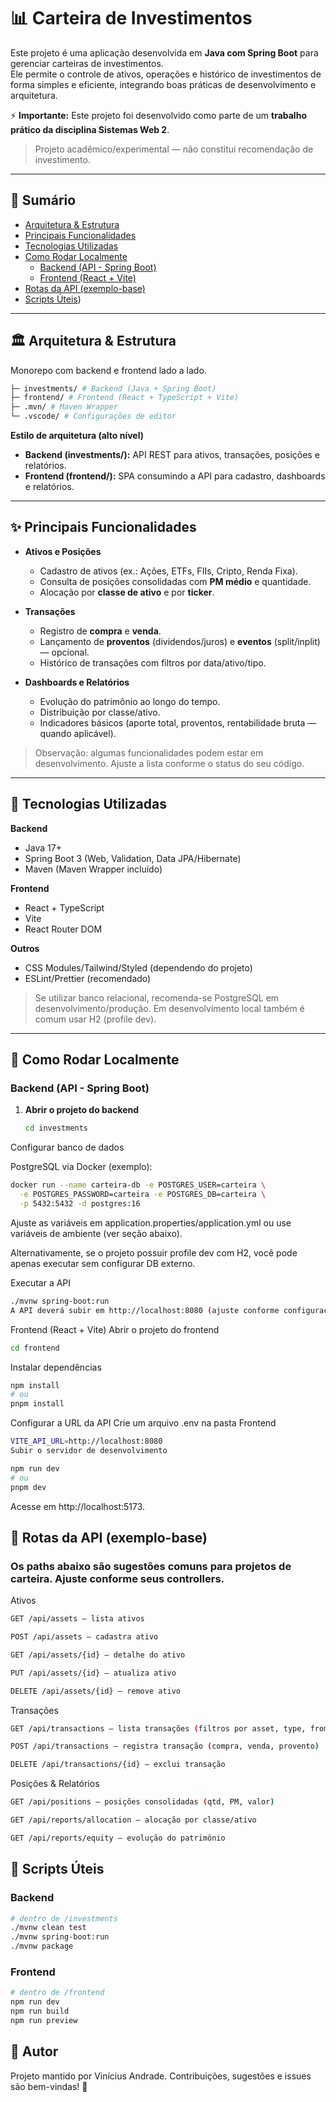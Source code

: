 # 📊 Carteira de Investimentos  

Este projeto é uma aplicação desenvolvida em **Java com Spring Boot** para gerenciar carteiras de investimentos.  
Ele permite o controle de ativos, operações e histórico de investimentos de forma simples e eficiente, integrando boas práticas de desenvolvimento e arquitetura.  

⚡ **Importante:** Este projeto foi desenvolvido como parte de um **trabalho prático da disciplina Sistemas Web 2**.  

> Projeto acadêmico/experimental — não constitui recomendação de investimento.

---

## 🧭 Sumário

- [Arquitetura & Estrutura](#-arquitetura--estrutura)
- [Principais Funcionalidades](#-principais-funcionalidades)
- [Tecnologias Utilizadas](#-tecnologias-utilizadas)
- [Como Rodar Localmente](#-como-rodar-localmente)
  - [Backend (API - Spring Boot)](#backend-api---spring-boot)
  - [Frontend (React + Vite)](#frontend-react--vite)
- [Rotas da API (exemplo-base)](#-rotas-da-api-exemplo-base)
- [Scripts Úteis](#-scripts-úteis))

---

## 🏛️ Arquitetura & Estrutura

Monorepo com backend e frontend lado a lado.

```bash
├─ investments/ # Backend (Java + Spring Boot)
├─ frontend/ # Frontend (React + TypeScript + Vite)
├─ .mvn/ # Maven Wrapper
└─ .vscode/ # Configurações de editor
```



**Estilo de arquitetura (alto nível)**  
- **Backend (investments/):** API REST para ativos, transações, posições e relatórios.  
- **Frontend (frontend/):** SPA consumindo a API para cadastro, dashboards e relatórios.

---

## ✨ Principais Funcionalidades

- **Ativos e Posições**
  - Cadastro de ativos (ex.: Ações, ETFs, FIIs, Cripto, Renda Fixa).
  - Consulta de posições consolidadas com **PM médio** e quantidade.
  - Alocação por **classe de ativo** e por **ticker**.

- **Transações**
  - Registro de **compra** e **venda**.
  - Lançamento de **proventos** (dividendos/juros) e **eventos** (split/inplit) — opcional.
  - Histórico de transações com filtros por data/ativo/tipo.

- **Dashboards e Relatórios**
  - Evolução do patrimônio ao longo do tempo.
  - Distribuição por classe/ativo.
  - Indicadores básicos (aporte total, proventos, rentabilidade bruta — quando aplicável).

> Observação: algumas funcionalidades podem estar em desenvolvimento. Ajuste a lista conforme o status do seu código.

---

## 🧰 Tecnologias Utilizadas

**Backend**
- Java 17+
- Spring Boot 3 (Web, Validation, Data JPA/Hibernate)
- Maven (Maven Wrapper incluído)

**Frontend**
- React + TypeScript
- Vite
- React Router DOM

**Outros**
- CSS Modules/Tailwind/Styled (dependendo do projeto)
- ESLint/Prettier (recomendado)

> Se utilizar banco relacional, recomenda-se PostgreSQL em desenvolvimento/produção. Em desenvolvimento local também é comum usar H2 (profile dev).

---

## 🚀 Como Rodar Localmente

### Backend (API - Spring Boot)

1. **Abrir o projeto do backend**
   ```bash
   cd investments
   ```
Configurar banco de dados

PostgreSQL via Docker (exemplo):

```bash
docker run --name carteira-db -e POSTGRES_USER=carteira \
  -e POSTGRES_PASSWORD=carteira -e POSTGRES_DB=carteira \
  -p 5432:5432 -d postgres:16
```
Ajuste as variáveis em application.properties/application.yml ou use variáveis de ambiente (ver seção abaixo).

Alternativamente, se o projeto possuir profile dev com H2, você pode apenas executar sem configurar DB externo.

Executar a API

```bash
./mvnw spring-boot:run
A API deverá subir em http://localhost:8080 (ajuste conforme configuração).
```

Frontend (React + Vite)
Abrir o projeto do frontend

```bash
cd frontend
```
Instalar dependências 

```bash
npm install
# ou
pnpm install
```
Configurar a URL da API
Crie um arquivo .env na pasta Frontend
```bash
VITE_API_URL=http://localhost:8080
Subir o servidor de desenvolvimento
```

```bash
npm run dev
# ou
pnpm dev
```
Acesse em http://localhost:5173.


## 🧾 Rotas da API (exemplo-base)
### Os paths abaixo são sugestões comuns para projetos de carteira. Ajuste conforme seus controllers.

Ativos
```bash
GET /api/assets — lista ativos

POST /api/assets — cadastra ativo

GET /api/assets/{id} — detalhe do ativo

PUT /api/assets/{id} — atualiza ativo

DELETE /api/assets/{id} — remove ativo
```
Transações
```bash
GET /api/transactions — lista transações (filtros por asset, type, from, to)

POST /api/transactions — registra transação (compra, venda, provento)

DELETE /api/transactions/{id} — exclui transação
```
Posições & Relatórios
```bash
GET /api/positions — posições consolidadas (qtd, PM, valor)

GET /api/reports/allocation — alocação por classe/ativo

GET /api/reports/equity — evolução do patrimônio
```
## 🧪 Scripts Úteis
### Backend

```bash
# dentro de /investments
./mvnw clean test
./mvnw spring-boot:run
./mvnw package
```
### Frontend

```bash
# dentro de /frontend
npm run dev
npm run build
npm run preview
```

## 👤 Autor
Projeto mantido por Vinícius Andrade.
Contribuições, sugestões e issues são bem-vindas! 🚀
